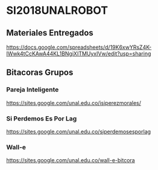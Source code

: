 # SI2018UNALROBOT

## Materiales Entregados
https://docs.google.com/spreadsheets/d/19K6xwYRsZ4K-IWwk4tCcKAwA44KL1BNgiXITMUyxIVw/edit?usp=sharing

## Bitacoras Grupos

### Pareja Inteligente
https://sites.google.com/unal.edu.co/isiperezmorales/

### Si Perdemos Es Por Lag
https://sites.google.com/unal.edu.co/siperdemosesporlag

### Wall-e
https://sites.google.com/unal.edu.co/wall-e-bitcora
